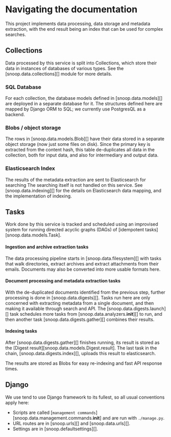 # Navigating the documentation

This project implements data processing, data storage and metadata extraction,
with the end result being an index that can be used for complex searches.

## Collections

Data processed by this service is split into Collections, which store their
data in instances of databases of various types. See the
[snoop.data.collections][] module for more details.

### SQL Database

For each collection, the database models defined in [snoop.data.models][] are
deployed in a separate database for it. The structures defined here are mapped
by Django ORM to SQL; we currently use PostgresQL as a backend.

### Blobs / object storage

The rows in [snoop.data.models.Blob][] have their data stored in a separate
object storage (now just some files on disk). Since the primary key is
extracted from the content hash, this table de-duplicates all data in the
collection, both for input data, and also for intermediary and output data.

### Elasticsearch Index

The results of the metadata extraction are sent to Elasticsearch for searching
The searching itself is not handled on this service. See
[snoop.data.indexing][] for the details on Elasticsearch data mapping, and the
implementation of indexing.

## Tasks

Work done by this service is tracked and scheduled using an improvised system
for running directed acyclic graphs (DAGs) of [idempotent
  tasks][snoop.data.models.Task].

#### Ingestion and archive extraction tasks

The data processing pipeline starts in [snoop.data.filesystem][] with tasks
that walk directories, extract archives and extract attachments from their
emails. Documents may also be converted into more usable formats here.

#### Document processing and metadata extraction tasks

With the de-duplicated documents identified from the previous step, further
processing is done in [snoop.data.digests][]. Tasks run here are only concerned
with extracting metadata from a single document, and then making it available
through search and API. The [snoop.data.digests.launch][] task schedules more
tasks from [snoop.data.analyzers.__init__][] to run, and then another task
[snoop.data.digests.gather][] combines their results.


#### Indexing tasks

After [snoop.data.digests.gather][] finishes running, its result is stored as
the [Digest result][snoop.data.models.Digest.result]. The last task in the
chain, [snoop.data.digests.index][], uploads this result to elasticsearch.

The results are stored as Blobs for easy re-indexing and fast API response
times.

## Django

We use tend to use Django framework to its fullest, so all usual conventions apply here:

- Scripts are called [`management commands`][snoop.data.management.commands.__init__]
  and are run with `./manage.py`.
- URL routes are in [snoop.urls][] and [snoop.data.urls][].
- Settings are in [snoop.defaultsettings][].
